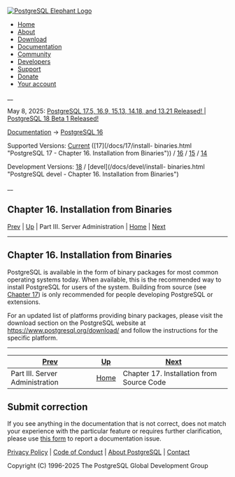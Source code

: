 [ ![PostgreSQL Elephant Logo](/media/img/about/press/elephant.png) ](/)

  * [Home](/ "Home")
  * [About](/about/ "About")
  * [Download](/download/ "Download")
  * [Documentation](/docs/ "Documentation")
  * [Community](/community/ "Community")
  * [Developers](/developer/ "Developers")
  * [Support](/support/ "Support")
  * [Donate](/about/donate/ "Donate")
  * [Your account](/account/ "Your account")

__

May 8, 2025: [ PostgreSQL 17.5, 16.9, 15.13, 14.18, and 13.21 Released! ](/about/news/postgresql-175-169-1513-1418-and-1321-released-3072/) | [ PostgreSQL 18 Beta 1 Released! ](/about/news/postgresql-18-beta-1-released-3070/)

[Documentation](/docs/ "Documentation") -> [PostgreSQL
16](/docs/16/index.html)

Supported Versions: [Current](/docs/current/install-binaries.html "PostgreSQL
17 - Chapter 16. Installation from Binaries") ([17](/docs/17/install-
binaries.html "PostgreSQL 17 - Chapter 16. Installation from Binaries")) /
[16](/docs/16/install-binaries.html "PostgreSQL 16 - Chapter 16. Installation
from Binaries") / [15](/docs/15/install-binaries.html "PostgreSQL 15 -
Chapter 16. Installation from Binaries") / [14](/docs/14/install-binaries.html
"PostgreSQL 14 - Chapter 16. Installation from Binaries")

Development Versions: [18](/docs/18/install-binaries.html "PostgreSQL 18 -
Chapter 16. Installation from Binaries") / [devel](/docs/devel/install-
binaries.html "PostgreSQL devel - Chapter 16. Installation from Binaries")

__

Chapter 16. Installation from Binaries  
---  
[Prev](admin.html "Part III. Server Administration")  | [Up](admin.html "Part III. Server Administration") | Part III. Server Administration | [Home](index.html "PostgreSQL 16.9 Documentation") |  [Next](installation.html "Chapter 17. Installation from Source Code")  
  
* * *

## Chapter 16. Installation from Binaries

PostgreSQL is available in the form of binary packages for most common
operating systems today. When available, this is the recommended way to
install PostgreSQL for users of the system. Building from source (see [Chapter
17](installation.html "Chapter 17. Installation from Source Code")) is only
recommended for people developing PostgreSQL or extensions.

For an updated list of platforms providing binary packages, please visit the
download section on the PostgreSQL website at
<https://www.postgresql.org/download/> and follow the instructions for the
specific platform.

* * *

[Prev](admin.html "Part III. Server Administration")  | [Up](admin.html "Part III. Server Administration") |  [Next](installation.html "Chapter 17. Installation from Source Code")  
---|---|---  
Part III. Server Administration  | [Home](index.html "PostgreSQL 16.9 Documentation") |  Chapter 17. Installation from Source Code  
  
## Submit correction

If you see anything in the documentation that is not correct, does not match
your experience with the particular feature or requires further clarification,
please use [this form](/account/comments/new/16/install-binaries.html/) to
report a documentation issue.

[Privacy Policy](/about/privacypolicy) | [Code of Conduct](/about/policies/coc/) | [About PostgreSQL](/about/) | [Contact](/about/contact/)  

Copyright (C) 1996-2025 The PostgreSQL Global Development Group

